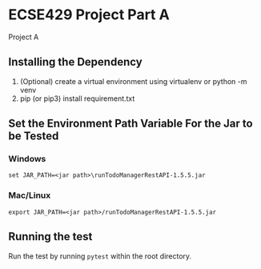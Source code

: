 # ECSE429 Project Part A
Project A
## Installing the Dependency
1. (Optional) create a virtual environment using virtualenv or python -m venv 
2. pip (or pip3) install requirement.txt
## Set the Environment Path Variable For the Jar to be Tested  
### Windows  
``` set JAR_PATH=<jar path>\runTodoManagerRestAPI-1.5.5.jar ```
### Mac/Linux
``` export JAR_PATH=<jar path>/runTodoManagerRestAPI-1.5.5.jar ```
## Running the test
Run the test by running ```pytest``` within the root directory.
